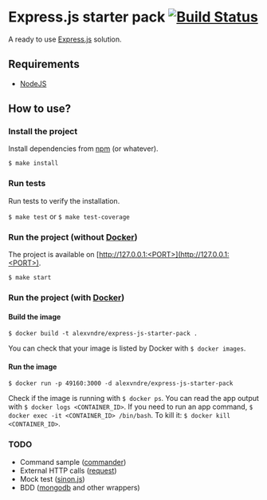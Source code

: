 Express.js starter pack [![Build Status](https://travis-ci.org/alexvndre/expressjs-starter-pack.svg?branch=master)](https://travis-ci.org/alexvndre/expressjs-starter-pack)
======

A ready to use [Express.js](https://expressjs.com) solution.

## Requirements

* [NodeJS](https://nodejs.org)

## How to use?

### Install the project

Install dependencies from [npm](https://www.npmjs.com) (or whatever).

`$ make install`

### Run tests

Run tests to verify the installation.

`$ make test` or `$ make test-coverage`

### Run the project (without [Docker](https://www.docker.com/))

The project is available on [http://127.0.0.1:<PORT>](http://127.0.0.1:<PORT>).

`$ make start`

### Run the project (with [Docker](https://www.docker.com/))

#### Build the image

`$ docker build -t alexvndre/express-js-starter-pack .`

You can check that your image is listed by Docker with `$ docker images`.

#### Run the image

`$ docker run -p 49160:3000 -d alexvndre/express-js-starter-pack`

Check if the image is running with `$ docker ps`. You can read the app output with `$ docker logs <CONTAINER_ID>`.
If you need to run an app command, `$ docker exec -it <CONTAINER_ID> /bin/bash`.
To kill it: `$ docker kill <CONTAINER_ID>`.

### TODO

* Command sample ([commander](https://github.com/tj/commander.js))
* External HTTP calls ([request](https://github.com/request/request))
* Mock test ([sinon.js](http://sinonjs.org))
* BDD ([mongodb](https://www.npmjs.com/package/mongodb) and other wrappers)
